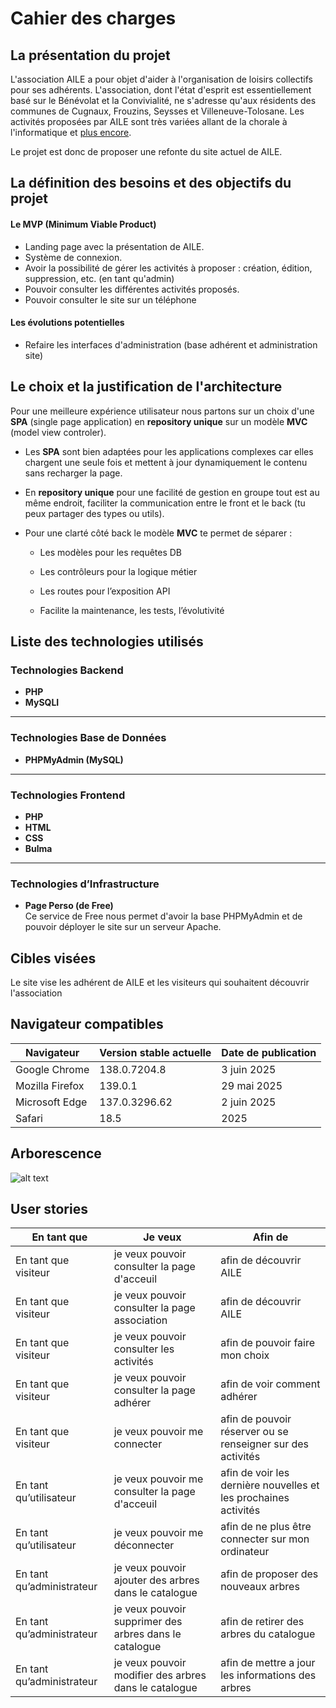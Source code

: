 # Cahier des charges

## La présentation du projet

L'association AILE a pour objet d'aider à l'organisation de loisirs collectifs pour ses adhérents.
L'association, dont l'état d'esprit est essentiellement basé sur le Bénévolat et la Convivialité, ne s'adresse qu'aux résidents des communes de Cugnaux, Frouzins, Seysses et Villeneuve-Tolosane.
Les activités proposées par AILE sont très variées allant de la chorale à l'informatique et [plus encore](./image.png).

Le projet est donc de proposer une refonte du site actuel de AILE.

## La définition des besoins et des objectifs du projet

#### Le MVP (Minimum Viable Product)

- Landing page avec la présentation de AILE.
- Système de connexion.
- Avoir la possibilité de gérer les activités à proposer : création, édition, suppression, etc. (en tant qu'admin)
- Pouvoir consulter les différentes activités proposés.
- Pouvoir consulter le site sur un téléphone

#### Les évolutions potentielles

- Refaire les interfaces d'administration (base adhérent et administration site)

## Le choix et la justification de l'architecture

Pour une meilleure expérience utilisateur nous partons sur un choix d'une **SPA** (single page application) en **repository unique** sur un modèle **MVC** (model view controler).

- Les **SPA** sont bien adaptées pour les applications complexes car elles chargent une seule fois et mettent à jour dynamiquement le contenu sans recharger la page.
- En **repository unique** pour une facilité de gestion en groupe tout est au même endroit, faciliter la communication entre le front et le back (tu peux partager des types ou utils).
- Pour une clarté côté back le modèle **MVC** te permet de séparer :

  - Les modèles pour les requêtes DB

  - Les contrôleurs pour la logique métier

  - Les routes pour l’exposition API

  - Facilite la maintenance, les tests, l’évolutivité

## Liste des technologies utilisés

### Technologies Backend

- **PHP**
- **MySQLI**

---

### Technologies Base de Données

- **PHPMyAdmin (MySQL)**

---

### Technologies Frontend

- **PHP**
- **HTML**
- **CSS**
- **Bulma**

---

### Technologies d’Infrastructure

- **Page Perso (de Free)**  
  Ce service de Free nous permet d'avoir la base PHPMyAdmin et de pouvoir déployer le site sur un serveur Apache.

## Cibles visées

Le site vise les adhérent de AILE et les visiteurs qui souhaitent découvrir l'association

## Navigateur compatibles

| Navigateur      | Version stable actuelle | Date de publication |
| --------------- | ----------------------- | ------------------- |
| Google Chrome   | 138.0.7204.8            | 3 juin 2025         |
| Mozilla Firefox | 139.0.1                 | 29 mai 2025         |
| Microsoft Edge  | 137.0.3296.62           | 2 juin 2025         |
| Safari          | 18.5                    | 2025                |

## Arborescence

![alt text](schéma/arborescence.excalidraw.png)

<!--
## Routes

### Activités

| Méthode  | Endpoint            | Description                   | Accès  |
| -------- | ------------------- | ----------------------------- | ------ |
| `GET`    | `/api/v1/trees`     | Récupérer la liste des arbres | Public |
| `GET`    | `/api/v1/trees/:id` | Détail d’un arbre spécifique  | Public |
| `POST`   | `/api/v1/trees`     | Ajouter un arbre              | Admin  |
| `PATCH`    | `/api/v1/trees/:id` | Modifier un arbre             | Admin  |
| `DELETE` | `/api/v1/trees/:id` | Supprimer un arbre            | Admin  |


### Utilisateur/ authentification

| Méthode  | Endpoint            | Description                                 | Accès       |
| -------- | ------------------- | ------------------------------------------- | ----------- |
| `POST`   | `/api/v1/login`     | Connexion utilisateur                       | Public      | -->

## User stories

| En tant que               | Je veux                                                | Afin de                                                         |
| ------------------------- | ------------------------------------------------------ | --------------------------------------------------------------- |
| En tant que visiteur      | je veux pouvoir consulter la page d'acceuil            | afin de découvrir AILE                                          |
| En tant que visiteur      | je veux pouvoir consulter la page association          | afin de découvrir AILE                                          |
| En tant que visiteur      | je veux pouvoir consulter les activités                | afin de pouvoir faire mon choix                                 |
| En tant que visiteur      | je veux pouvoir consulter la page adhérer              | afin de voir comment adhérer                                    |
| En tant que visiteur      | je veux pouvoir me connecter                           | afin de pouvoir réserver ou se renseigner sur des activités     |
| En tant qu’utilisateur    | je veux pouvoir me consulter la page d'acceuil         | afin de voir les dernière nouvelles et les prochaines activités |
| En tant qu’utilisateur    | je veux pouvoir me déconnecter                         | afin de ne plus être connecter sur mon ordinateur               |
| En tant qu’administrateur | je veux pouvoir ajouter des arbres dans le catalogue   | afin de proposer des nouveaux arbres                            |
| En tant qu’administrateur | je veux pouvoir supprimer des arbres dans le catalogue | afin de retirer des arbres du catalogue                         |
| En tant qu’administrateur | je veux pouvoir modifier des arbres dans le catalogue  | afin de mettre a jour les informations des arbres               |
